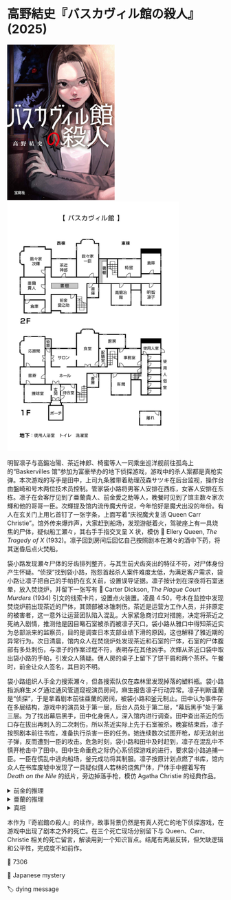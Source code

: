 # 高野結史『バスカヴィル館の殺人』(2025)

<img src=images/2025_cover.jpg width=250/>

<img src=images/2025_map.jpg width=400/>

明智凛子与高鍛冶陽、茶近神郎、椅蜜等人一同乘坐巡洋舰前往孤岛上的“Baskervilles 馆”参加为富豪举办的地下侦探游戏，游戏中的杀人案都是真枪实弹。本次游戏的写手是田中，上司九条雅带着助理茂森サツキ在后台监视，操作台由盤崎和号木两位技术员控制。管家袋小路将男客人安排在西栋，女客人安排在东栋。凛子在会客厅见到了亜蘭貴人、前金愛之助等人，晚餐时见到了馆主数々家次輝和他的哥哥一臣。次輝提及馆内流传魔犬传说，今年恰好是魔犬出没的年份。有人在玄关门上用匕首钉了一张字条，上面写着“庆祝魔犬复活 Queen Carr Christie”。馆外传来爆炸声，大家赶到船场，发现游艇着火，驾驶座上有一具烧焦的尸体，疑似船工瀬々，其右手手指交叉呈 X 状，模仿 📖 Ellery Queen, <i>The Tragedy of X</i> (1932)。凛子回到房间后回忆自己按照剧本在瀬々的酒中下药，将其迷昏后点火焚船。

袋小路发现瀬々尸体的牙齿排列整齐，与其生前犬齿突出的特征不符，对尸体身份产生怀疑。“侦探”找到袋小路，抱怨首起杀人案件难度太低，为满足客户需求，袋小路让凛子把自己的手帕扔在玄关前，设置误导证据。凛子按计划在深夜将石室迷晕，放入焚烧炉，并留下一张写有 📖 Carter Dickson, <i>The Plague Court Murders</i> (1934) 引文的线索卡片，设置点火装置。凌晨 4:50，号木在监控中发现焚烧炉前出现茶近的尸体，其颈部被冰锥刺伤。茶近是运营方工作人员，并非原定的被害者，这一意外让运营团队陷入混乱。大家紧急商讨应对措施，决定将茶近之死纳入剧情，推测他是因目睹石室被杀而被凛子灭口。袋小路从雅口中得知茶近实为总部派来的监察员，目的是调查日本支部业绩下滑的原因，这也解释了雅近期的异常行为。次日清晨，馆内众人在焚烧炉处发现茶近和石室的尸体，石室的尸体腹部有多处刺伤，与凛子的作案过程不符，表明存在其他凶手。次輝从茶近口袋中取出袋小路的手帕，引发众人猜疑。佣人房的桌子上留下了饼干屑和两个茶杯。午餐时，前金让众人签名，其目的不明。

袋小路组织人手全力搜索瀬々，但各搜索队仅在森林里发现掉落的塑料瓶。袋小路指派麻生メグ通过通风管道窥视演员房间，麻生报告凛子行动异常。凛子判断亜蘭是“侦探”，于是拿着剧本前往亜蘭的房间，被袋小路和釜元制止。田中认为事件存在多层结构，游戏中的演员处于第一层，后台人员处于第二层，“幕后黑手”处于第三层。为了找出幕后黑手，田中化身佣人，深入馆内进行调查。田中查出茶近的伤口存在拔出再刺入的二次刺伤，所以茶近实际上先于石室被杀。晚宴结束后，凛子按照剧本前往书库，准备执行杀害一臣的任务。她连续数次试图开枪，却无法射出子弹，反而遭到一臣的攻击。危急时刻，袋小路和田中及时赶到，凛子在混乱中不慎开枪击中了田中。田中生命垂危之际仍心系侦探游戏的进行，要求袋小路追捕一臣。一臣在慌乱中逃向船场，釜元成功将其制服。凛子按原计划点燃了书库，馆内众人在书库废墟中发现了一具疑似佣人若林的烧焦尸体，尸体手中握着写有 <i>Death on the Nile</i> 的纸片，旁边掉落手枪，模仿 Agatha Christie 的经典作品。

<details><summary>前金的推理</summary>
凛子在的书库火灾时行踪可疑。石室死时管家只说“佣人失踪”，凛子却知道失踪的是女生（伏线），露出马脚。凛子的签名中的“知”字写法和纸条上的“知”字相同。
</details>

<details><summary>亜蘭的推理</summary>
三起杀人案现场留下的纸片分别对应

* 📖 Ellery Queen, <i>The Tragedy of X</i> (1932)
* 📖 Carter Dickson, <i>The Plague Court Murders</i> (1934)
* 📖 Agatha Christie, <i>Death on the Nile</i> (1937)

头两部作品都是主人公侦探登场作，第三部作品却是 Hercule Poirot 中期作品，所以第三部其实是 📖 Agatha Christie, <i>Parker Pyne Investigates</i> (1934) 中的同名短篇作 <i>Death on the Nile</i>。真凶为一臣，他与三部作品的联系如下：

* Drury Lane 失聪，一臣戴助听器。
* Sir Henry Merrivale 有一个绰号为 Mycroft，也即 Sherlock Holmes 的哥哥。一臣是次輝的哥哥。
* Parker Pyne 是人生咨询所的顾问，一臣和他一样胁迫凛子犯罪。
</details>

<details><summary>真相</summary>
在此次侦探游戏之前进行了《格林童话大量杀人事件》游戏。瀬々和石室从田中那里得知自己会在本次游戏中被杀，听从他的安排行事。瀬々假装喝下凛子的药酒昏倒，用上一次游戏的尸体假冒为自己的尸体，跳海逃跑。石室在焚化炉等待瀬々救援，但瀬々背叛田中，接受幕后黑手的指示，接连杀害茶近和石室。幕后黑手是茶近的竞争对手麻生メグ。
</details>

本作为『奇岩館の殺人』的续作，故事背景仍然是有真人死亡的地下侦探游戏，在游戏中出现了剧本之外的死亡。在三个死亡现场分别留下与 Queen、Carr、Christie 相关的死亡留言，解读用到一个知识盲点。结尾有两层反转，但欠缺逻辑和公平性，完成度不如前作。

:link: 7306

:file_folder: Japanese mystery

:label: dying message
